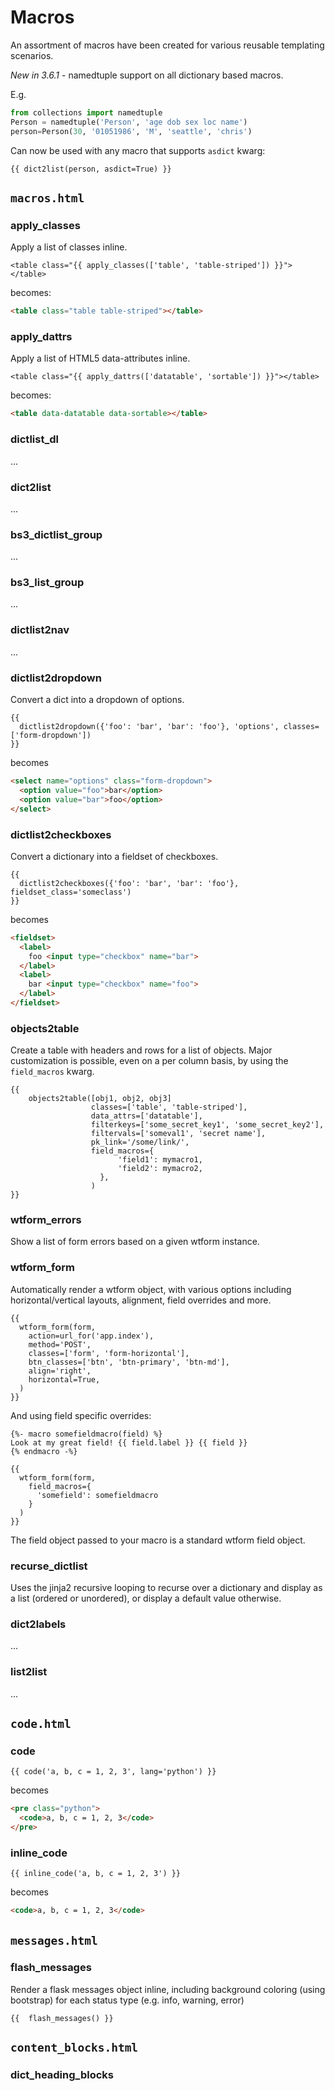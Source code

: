 # Macros

An assortment of macros have been created for various reusable templating scenarios.

*New in 3.6.1* - namedtuple support on all dictionary based macros.

E.g.

```python
from collections import namedtuple
Person = namedtuple('Person', 'age dob sex loc name')
person=Person(30, '01051986', 'M', 'seattle', 'chris')
```

Can now be used with any macro that supports `asdict` kwarg:

`{{ dict2list(person, asdict=True) }}`

## `macros.html`

### apply_classes

Apply a list of classes inline.

```jinja2
<table class="{{ apply_classes(['table', 'table-striped']) }}"></table>
```

becomes:

```html
<table class="table table-striped"></table>
```

### apply_dattrs

Apply a list of HTML5 data-attributes inline.

```jinja2
<table class="{{ apply_dattrs(['datatable', 'sortable']) }}"></table>
```

becomes:

```html
<table data-datatable data-sortable></table>
```

### dictlist_dl

...

### dict2list

...

### bs3_dictlist_group

...

### bs3_list_group

...

### dictlist2nav

...

### dictlist2dropdown

Convert a dict into a dropdown of options.

```jinja2
{{
  dictlist2dropdown({'foo': 'bar', 'bar': 'foo'}, 'options', classes=['form-dropdown'])
}}
```

becomes

```html
<select name="options" class="form-dropdown">
  <option value="foo">bar</option>
  <option value="bar">foo</option>
</select>
```

### dictlist2checkboxes

Convert a dictionary into a fieldset of checkboxes.

```jinja2
{{
  dictlist2checkboxes({'foo': 'bar', 'bar': 'foo'}, fieldset_class='someclass')
}}
```

becomes

```html
<fieldset>
  <label>
    foo <input type="checkbox" name="bar">
  </label>
  <label>
    bar <input type="checkbox" name="foo">
  </label>
</fieldset>
```

### objects2table

Create a table with headers and rows for a list of objects. Major customization is possible, even on a per column basis, by using the `field_macros` kwarg.

```jinja2
{{
    objects2table([obj1, obj2, obj3]
                  classes=['table', 'table-striped'],
                  data_attrs=['datatable'],
                  filterkeys=['some_secret_key1', 'some_secret_key2'],
                  filtervals=['someval1', 'secret name'],
                  pk_link='/some/link/',
                  field_macros={
                        'field1': mymacro1,
                        'field2': mymacro2,
                    },
                  )
}}
```

### wtform_errors

Show a list of form errors based on a given wtform instance.

### wtform_form

Automatically render a wtform object, with various options including horizontal/vertical layouts, alignment, field overrides and more.

```jinja2
{{
  wtform_form(form,
    action=url_for('app.index'),
    method='POST',
    classes=['form', 'form-horizontal'],
    btn_classes=['btn', 'btn-primary', 'btn-md'],
    align='right',
    horizontal=True,
  )
}}
```

And using field specific overrides:

```jinja2
{%- macro somefieldmacro(field) %}
Look at my great field! {{ field.label }} {{ field }}
{% endmacro -%}

{{
  wtform_form(form,
    field_macros={
      'somefield': somefieldmacro
    }
  )
}}
```

The field object passed to your macro is a standard wtform field object.

### recurse_dictlist

Uses the jinja2 recursive looping to recurse over a dictionary and display as a list (ordered or unordered), or display a default value otherwise.

### dict2labels

...

### list2list

...

## `code.html`

### code

```jinja2
{{ code('a, b, c = 1, 2, 3', lang='python') }}
```

becomes

```html
<pre class="python">
  <code>a, b, c = 1, 2, 3</code>
</pre>
```

### inline_code

```jinja2
{{ inline_code('a, b, c = 1, 2, 3') }}
```

becomes

```html
<code>a, b, c = 1, 2, 3</code>
```

## `messages.html`

### flash_messages

Render a flask messages object inline, including background coloring (using bootstrap) for each status type (e.g. info, warning, error)

```jinja2
{{  flash_messages() }}
```

## `content_blocks.html`

### dict_heading_blocks
